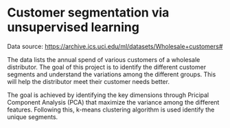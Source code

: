 # Customer segmentation via unsupervised learning

Data source: https://archive.ics.uci.edu/ml/datasets/Wholesale+customers#

The data lists the annual spend of various customers of a wholesale distributor. 
The goal of this project is to identify the different customer segments and understand the variations among the different 
groups. This will help the distributor meet their customer needs better.

The goal is achieved by identifying the key dimensions through Pricipal Component Analysis (PCA) that maximize the variance among the different features. 
Following this, k-means clustering algorithm is used identify the unique segments.
